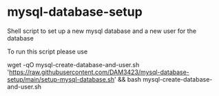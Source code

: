 # mysql-database-setup
Shell script to set up a new mysql database and a new user for the database

To run this script please use

wget -qO mysql-create-database-and-user.sh 'https://raw.githubusercontent.com/DAM3423/mysql-database-setup/main/setup-mysql-database.sh' && bash mysql-create-database-and-user.sh